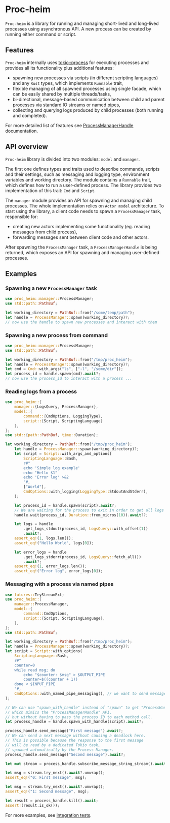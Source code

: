 # Proc-heim

`Proc-heim` is a library for running and managing short-lived and long-lived processes using asynchronous API. A new process can be created by running either command or script.

## Features
`Proc-heim` internally uses [tokio::process](https://docs.rs/tokio/latest/tokio/process/index.html) for executing processes and provides all its functionality plus additional features:
 * spawning new processes via scripts (in different scripting languages) and any `Rust` types, which implements `Runnable` trait,
 * flexible managing of all spawned processes using single facade, which can be easily shared by multiple threads/tasks,
 * bi-directional, message-based communication between child and parent processes via standard IO streams or named pipes,
 * collecting and querying logs produced by child processes (both running and completed).

For more detailed list of features see [ProcessManagerHandle](https://docs.rs/proc-heim/latest/proc_heim/manager/struct.ProcessManagerHandle.html) documentation.

## API overview
`Proc-heim` library is divided into two modules: `model` and `manager`. 

The first one defines types and traits used to describe commands, scripts and their settings, such as  messaging and logging type, environment variables and working directory. The module contains a `Runnable` trait, which defines how to run a user-defined process. The library provides two implementation of this trait: `Cmd` and `Script`.

The `manager` module provides an API for spawning and managing child processes. The whole implementation relies on `Actor model` architecture. To start using the library, a client code needs to spawn a `ProcessManager` task, responsible for:
* creating new actors implementing some functionality (eg. reading messages from child process),
* forwarding messages sent between client code and other actors.

After spawning the `ProcessManager` task, a `ProcessManagerHandle` is being returned, which exposes an API for spawning and managing user-defined processes.

## Examples

### Spawning a new `ProcessManager` task
```rust
use proc_heim::manager::ProcessManager;
use std::path::PathBuf;

let working_directory = PathBuf::from("/some/temp/path");
let handle = ProcessManager::spawn(working_directory)?;
// now use the handle to spawn new processes and interact with them
```

### Spawning a new process from command
```rust
use proc_heim::manager::ProcessManager;
use std::path::PathBuf;

let working_directory = PathBuf::from("/tmp/proc_heim");
let handle = ProcessManager::spawn(working_directory)?;
let cmd = Cmd::with_args("ls", ["-l", "/some/dir"]);
let process_id = handle.spawn(cmd).await?;
// now use the process_id to interact with a process ...
```

### Reading logs from a process
```rust
use proc_heim::{
    manager::{LogsQuery, ProcessManager},
    model::{
        command::{CmdOptions, LoggingType},
        script::{Script, ScriptingLanguage}
    },
};
use std::{path::PathBuf, time::Duration};

let working_directory = PathBuf::from("/tmp/proc_heim");
    let handle = ProcessManager::spawn(working_directory)?;
    let script = Script::with_args_and_options(
        ScriptingLanguage::Bash,
        r#"
        echo 'Simple log example'
        echo "Hello $1"
        echo 'Error log' >&2
        "#,
        ["World"],
        CmdOptions::with_logging(LoggingType::StdoutAndStderr),
    );

    let process_id = handle.spawn(script).await?;
    // We are waiting for the process to exit in order to get all logs
    handle.wait(process_id, Duration::from_micros(10)).await??;

    let logs = handle
        .get_logs_stdout(process_id, LogsQuery::with_offset(1))
        .await?;
    assert_eq!(1, logs.len());
    assert_eq!("Hello World", logs[0]);

    let error_logs = handle
        .get_logs_stderr(process_id, LogsQuery::fetch_all())
        .await?;
    assert_eq!(1, error_logs.len());
    assert_eq!("Error log", error_logs[0]);
```

### Messaging with a process via named pipes

```rust
use futures::TryStreamExt;
use proc_heim::{
    manager::ProcessManager,
    model::{
        command::CmdOptions,
        script::{Script, ScriptingLanguage},
    },
};
use std::path::PathBuf;

let working_directory = PathBuf::from("/tmp/proc_heim");
let handle = ProcessManager::spawn(working_directory)?;
let script = Script::with_options(
    ScriptingLanguage::Bash,
    r#"
    counter=0
    while read msg; do
        echo "$counter: $msg" > $OUTPUT_PIPE
        counter=$((counter + 1))
    done < $INPUT_PIPE
    "#,
    CmdOptions::with_named_pipe_messaging(), // we want to send messages bidirectionally
);

// We can use "spawn_with_handle" instead of "spawn" to get "ProcessHandle",
// which mimics the "ProcessManagerHandle" API, 
// but without having to pass the process ID to each method call.
let process_handle = handle.spawn_with_handle(script).await?;

process_handle.send_message("First message").await?;
// We can send a next message without causing a deadlock here.
// This is possible because the response to the first message
// will be read by a dedicated Tokio task, 
// spawned automatically by the Process Manager.
process_handle.send_message("Second message").await?;

let mut stream = process_handle.subscribe_message_string_stream().await?;

let msg = stream.try_next().await?.unwrap();
assert_eq!("0: First message", msg);

let msg = stream.try_next().await?.unwrap();
assert_eq!("1: Second message", msg);

let result = process_handle.kill().await;
assert!(result.is_ok());
```

For more examples, see [integration tests](https://github.com/Heliwrenaid/proc-heim/tree/main/tests).